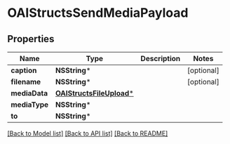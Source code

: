 # OAIStructsSendMediaPayload

## Properties
Name | Type | Description | Notes
------------ | ------------- | ------------- | -------------
**caption** | **NSString*** |  | [optional] 
**filename** | **NSString*** |  | [optional] 
**mediaData** | [**OAIStructsFileUpload***](OAIStructsFileUpload.md) |  | 
**mediaType** | **NSString*** |  | 
**to** | **NSString*** |  | 

[[Back to Model list]](../README.md#documentation-for-models) [[Back to API list]](../README.md#documentation-for-api-endpoints) [[Back to README]](../README.md)



